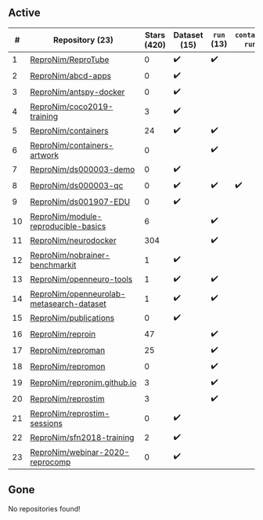 ## Active
| # | Repository (23) | Stars (420) | Dataset (15) | `run` (13) | `containers-run` (1) |
| --- | --- | --- | --- | --- | --- |
| 1 | [ReproNim/ReproTube](https://github.com/ReproNim/ReproTube) | 0 | :heavy_check_mark: | :heavy_check_mark: |  |
| 2 | [ReproNim/abcd-apps](https://github.com/ReproNim/abcd-apps) | 0 | :heavy_check_mark: |  |  |
| 3 | [ReproNim/antspy-docker](https://github.com/ReproNim/antspy-docker) | 0 | :heavy_check_mark: |  |  |
| 4 | [ReproNim/coco2019-training](https://github.com/ReproNim/coco2019-training) | 3 | :heavy_check_mark: |  |  |
| 5 | [ReproNim/containers](https://github.com/ReproNim/containers) | 24 | :heavy_check_mark: | :heavy_check_mark: |  |
| 6 | [ReproNim/containers-artwork](https://github.com/ReproNim/containers-artwork) | 0 |  | :heavy_check_mark: |  |
| 7 | [ReproNim/ds000003-demo](https://github.com/ReproNim/ds000003-demo) | 0 | :heavy_check_mark: |  |  |
| 8 | [ReproNim/ds000003-qc](https://github.com/ReproNim/ds000003-qc) | 0 | :heavy_check_mark: | :heavy_check_mark: | :heavy_check_mark: |
| 9 | [ReproNim/ds001907-EDU](https://github.com/ReproNim/ds001907-EDU) | 0 | :heavy_check_mark: |  |  |
| 10 | [ReproNim/module-reproducible-basics](https://github.com/ReproNim/module-reproducible-basics) | 6 |  | :heavy_check_mark: |  |
| 11 | [ReproNim/neurodocker](https://github.com/ReproNim/neurodocker) | 304 |  | :heavy_check_mark: |  |
| 12 | [ReproNim/nobrainer-benchmarkit](https://github.com/ReproNim/nobrainer-benchmarkit) | 1 | :heavy_check_mark: |  |  |
| 13 | [ReproNim/openneuro-tools](https://github.com/ReproNim/openneuro-tools) | 1 | :heavy_check_mark: | :heavy_check_mark: |  |
| 14 | [ReproNim/openneurolab-metasearch-dataset](https://github.com/ReproNim/openneurolab-metasearch-dataset) | 1 | :heavy_check_mark: | :heavy_check_mark: |  |
| 15 | [ReproNim/publications](https://github.com/ReproNim/publications) | 0 | :heavy_check_mark: |  |  |
| 16 | [ReproNim/reproin](https://github.com/ReproNim/reproin) | 47 |  | :heavy_check_mark: |  |
| 17 | [ReproNim/reproman](https://github.com/ReproNim/reproman) | 25 |  | :heavy_check_mark: |  |
| 18 | [ReproNim/repromon](https://github.com/ReproNim/repromon) | 0 |  | :heavy_check_mark: |  |
| 19 | [ReproNim/repronim.github.io](https://github.com/ReproNim/repronim.github.io) | 3 |  | :heavy_check_mark: |  |
| 20 | [ReproNim/reprostim](https://github.com/ReproNim/reprostim) | 3 |  | :heavy_check_mark: |  |
| 21 | [ReproNim/reprostim-sessions](https://github.com/ReproNim/reprostim-sessions) | 0 | :heavy_check_mark: |  |  |
| 22 | [ReproNim/sfn2018-training](https://github.com/ReproNim/sfn2018-training) | 2 | :heavy_check_mark: |  |  |
| 23 | [ReproNim/webinar-2020-reprocomp](https://github.com/ReproNim/webinar-2020-reprocomp) | 0 | :heavy_check_mark: |  |  |

## Gone
No repositories found!
